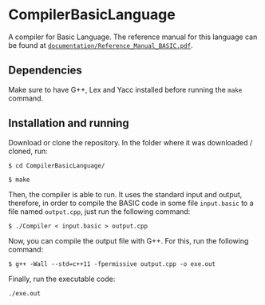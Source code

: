 # CompilerBasicLanguage
A compiler for Basic Language. The reference manual for this language can be found at [`documentation/Reference_Manual_BASIC.pdf`](https://github.com/GabrielArSouza/CompilerBasicLanguage/blob/master/documentation/Reference_Manual_BASIC.pdf).

## Dependencies
Make sure to have G++, Lex and Yacc installed before running the `make` command.

## Installation and running

Download or clone the repository. In the folder where it was downloaded / cloned, run:

`$ cd CompilerBasicLanguage/`

`$ make`

Then, the compiler is able to run. It uses the standard input and output, therefore, in order to compile the BASIC code in some file `input.basic` to a file named `output.cpp`, just run the following command:

`$ ./Compiler < input.basic > output.cpp`

Now, you can compile the output file with G++. For this, run the following command:

`$ g++ -Wall --std=c++11 -fpermissive output.cpp -o exe.out` 

Finally, run the executable code:

`./exe.out`

